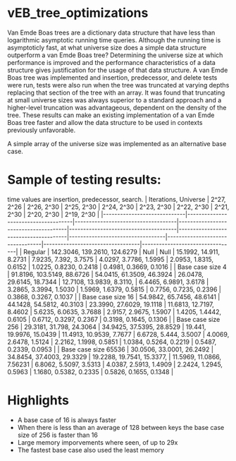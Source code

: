 # vEB_tree_optimizations

Van Emde Boas trees are a dictionary data structure that have less than logarithmic asymptotic running time queries. Although the running time is asymptoticly fast, at what universe size does a simple data structure outperform a van Emde Boas tree? Determining the universe size at which performance is improved and the performance characteristics of a data structure gives justification for the usage of that data structure. A van Emde Boas tree was implemented and insertion, predecessor, and delete tests were run, tests were also run when the tree was truncated at varying depths replacing that section of the tree with an array. It was found that truncating at small universe sizes was always superior to a standard approach and a higher-level truncation was advantageous, dependent on the density of the tree. These results can make an existing implementation of a van Emde Boas tree faster and allow the data structure to be used in contexts previously unfavorable.

A simple array of the universe size was implemented as an alternative base case. 

# Sample of testing results:
time values are insertion, predecessor, search.
|     Iterations, Universe    |     2^27, 2^26                      |     2^26, 2^30                     |     2^25, 2^30                       |     2^24, 2^30                       |     2^23, 2^30                       |     2^22, 2^30                   |     2^21, 2^30                  |     2^20, 2^30                   |     2^19, 2^30                  |
|-----------------------------|-------------------------------------|------------------------------------|--------------------------------------|--------------------------------------|--------------------------------------|----------------------------------|---------------------------------|----------------------------------|---------------------------------|
|     Regular                 |     142.3046, 139.2610, 124.6279    |     Null                           |     Null                             |     15.1992, 14.911, 8.2731          |     7.9235, 7.392, 3.7575            |     4.0297, 3.7786, 1.5995       |     2.0953, 1.8315, 0.6152      |     1.0225, 0.8230, 0.2418       |     0.4981, 0.3669, 0.1016      |
|     Base case size 4        |     91.8196, 103.5149, 88.6726      |      54.0415, 61.3509, 46.3924     |     26.0478, 29.6145, 18.7344        |     12.7108, 13.9839, 8.3110,        |      6.4465, 6.9891, 3.6178          |       3.2865, 3.3994, 1.5030     |     1.5969, 1.6379, 0.5815      |     0.7756, 0.7235, 0.2396       |     0.3868, 0.3267, 0.1037      |
|     Base case size 16       |     54.9842, 65.7456, 48.6141       |     44.1428, 54.5812,   40.3103    |     23.3990, 27.6029,   19.1118      |     11.6813, 12.7197,   8.4602       |     5.6235, 6.0635,   3.7688         |     2.9157, 2.9675,   1.5907     |     1.4205, 1.4442,   0.6105    |     0.6712, 0.3297,   0.2367     |     0.3198, 0.1645,   0.1306    |
|     Base case size 256      |     29.3181, 31.798, 24.3064        |     34.9425, 37.5395,   28.8529    |     19.441, 19.9976,   15.0439       |     11.4913, 10.9539,   7.7677       |     6.6728, 5.444,   3.5007          |     4.0069, 2.6478,   1.5124     |     2.2162, 1.1998,   0.5851    |     1.0384, 0.5264,   0.2219     |     0.5487, 0.2339,   0.0953    |
|     Base case size 65536    |     30.0506, 33.0001, 26.2492       |     34.8454, 37.4003,   29.3329    |     19.2288, 19.7541,   15.3377,     |     11.5969, 11.0866, 7.56231        |     6.8062, 5.5097,   3.5313         |     4.0387, 2.5913,   1.4909     |     2.2424, 1.2945,   0.5963    |     1.1680, 0.5382, 0.2335       |     0.5826, 0.1655,   0.1348    |

# Highlights
- A base case of 16 is always faster
- When there is less than an average of 128 between keys the base case size of 256 is faster than 16
- Large memory imporvements where seen, of up to 29x
- The fastest base case also used the least memory
